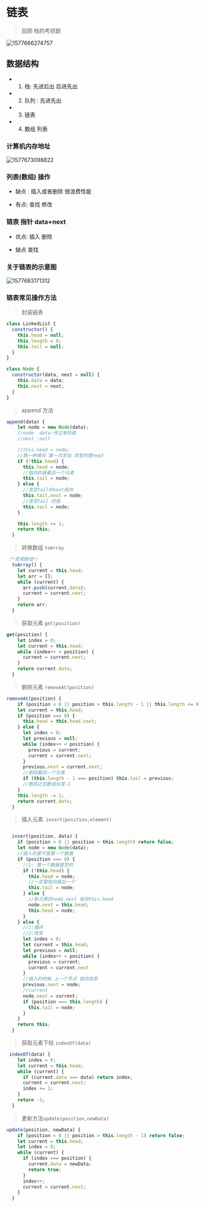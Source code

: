 # 链表

> 回顾 栈的考研题

![1577666274757](链表.assets/1577666274757.png)



## 数据结构

- 1. 栈: 先进后出 后进先出

- 2. 队列 : 先进先出

- 3. 链表

- 4. 数组 列表

### 计算机内存地址



![1577673098822](链表.assets/1577673098822.png)



 

### 列表(数组)  操作 

- 缺点 : 插入或者删除  很浪费性能

- 有点: 查找 修改



###  链表 指针 data+next  

- 优点: 插入 删除 

- 缺点  查找  



### 关于链表的示意图

![1577683171312](链表.assets/1577683171312.png)



### 链表常见操作方法

> 封装链表

```js
class LinkedList {
  constructor() {
    this.head = null;
    this.length = 0;
    this.tail = null;
  }
}

class Node {
  constructor(data, next = null) {
    this.data = data;
    this.next = next;
  }
}

```



> append`方法

```js
append(data) {
    let node = new Node(data);
    //node  data:传过来的值
    //next :null

    //this.head = node;
    //第一种情况 第一次添加 改变的是head
    if (!this.head) {
      this.head = node;
      //指向的是最后一个元素
      this.tail = node;
    } else {
      //改变tail的next指向
      this.tail.next = node;
      //改变tail 的值
      this.tail = node;
    }

    this.length += 1;
    return this;
  }

```

> 转换数组 `toArray`

```js
 /*变成数组*/
  toArray() {
    let current = this.head;
    let arr = [];
    while (current) {
      arr.push(current.data);
      current = current.next;
    }
    return arr;
  }
```

> 获取元素 `get(position)`

```js
get(position) {
    let index = 0;
    let current = this.head;
    while (index++ < position) {
      current = current.next;
    }
    return current.data;
  }
```

> 删除元素 `removeAt(position)`

```js
removeAt(position) {
    if (position < 0 || position > this.length - 1 || this.length <= 0) return false;
    let current = this.head;
    if (position === 0) {
      this.head = this.head.next;
    } else {
      let index = 0;
      let previous = null;
      while (index++ < position) {
        previous = current;
        current = current.next;
      }
      previous.next = current.next;
      //删除最后一个元素
      if (this.length - 1 === position) this.tail = previous;
      //删除之后数组长度-1
    }
    this.length -= 1;
    return current.data;
  }
```

> 插入元素` insert(position,element)`

```js

  insert(position, data) {
    if (position < 0 || position > this.length) return false;
    let node = new Node(data);
    //插入的是不是第一个数据
    if (position === 0) {
      //1: 第一个数据是空的
      if (!this.head) {
        this.head = node;
        //一定要指向最后一个
        this.tail = node;
      } else {
        //新元素的node.next 指向this.head
        node.next = this.head;
        this.head = node;
      }
    } else {
      //1:循环
      //2:改变
      let index = 0;
      let current = this.head;
      let previous = null;
      while (index++ < position) {
        previous = current;
        current = current.next
      }
      //插入的时候 上一个节点 指向改变
      previous.next = node;
      //current
      node.next = current;
      if (position === this.length) {
        this.tail = node;
      }
    }
    return this;
  }

```

>  获取元素下标 `indexOf(data)`

```js
 indexOf(data) {
    let index = 0;
    let current = this.head;
    while (current) {
      if (current.data === data) return index;
      current = current.next;
      index += 1;
    }
    return -1;
  }
```

> 更新方法`update(position,newData)`

```js
update(position, newData) {
    if (position < 0 || position > this.length - 1) return false;
    let current = this.head;
    let index = 0;
    while (current) {
      if (index === position) {
        current.data = newData;
        return true;
      }
      index++;
      current = current.next;
    }
  }
```

